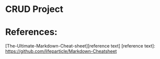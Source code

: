 # CRUD Project

# References:
[The-Ultimate-Markdown-Cheat-sheet][reference text]
[reference text]: https://github.com/lifeparticle/Markdown-Cheatsheet

